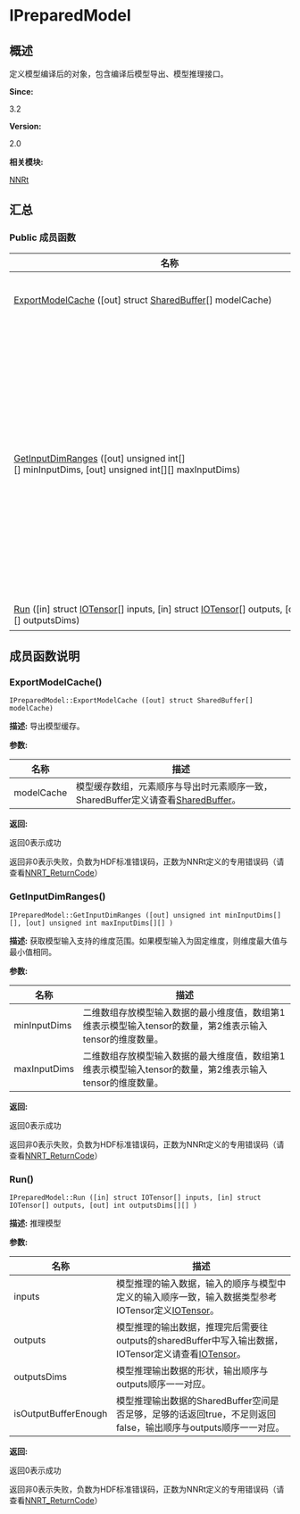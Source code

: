 # IPreparedModel


## 概述

定义模型编译后的对象，包含编译后模型导出、模型推理接口。

**Since:**

3.2

**Version:**

2.0

**相关模块:**

[NNRt](_n_n_rt.md)


## 汇总


### Public 成员函数

  | 名称 | 描述 | 
| -------- | -------- |
| [ExportModelCache](#exportmodelcache)&nbsp;([out]&nbsp;struct&nbsp;[SharedBuffer](_shared_buffer.md)[]&nbsp;modelCache) | 导出模型缓存。&nbsp; | 
| [GetInputDimRanges](#getinputdimranges)&nbsp;([out]&nbsp;unsigned&nbsp;int[][]&nbsp;minInputDims,&nbsp;[out]&nbsp;unsigned&nbsp;int[][]&nbsp;maxInputDims) | 获取模型输入支持的维度范围。如果模型输入为固定维度，则维度最大值与最小值相同。&nbsp; | 
| [Run](#run)&nbsp;([in]&nbsp;struct&nbsp;[IOTensor](_i_o_tensor.md)[]&nbsp;inputs,&nbsp;[in]&nbsp;struct&nbsp;[IOTensor](_i_o_tensor.md)[]&nbsp;outputs,&nbsp;[out]&nbsp;int[][]&nbsp;outputsDims) | 推理模型&nbsp; | 


## 成员函数说明


### ExportModelCache()

  
```
IPreparedModel::ExportModelCache ([out] struct SharedBuffer[] modelCache)
```
**描述:**
导出模型缓存。

**参数:**

  | 名称 | 描述 | 
| -------- | -------- |
| modelCache | 模型缓存数组，元素顺序与导出时元素顺序一致，SharedBuffer定义请查看[SharedBuffer](_shared_buffer.md)。 | 

**返回:**

返回0表示成功

返回非0表示失败，负数为HDF标准错误码，正数为NNRt定义的专用错误码（请查看[NNRT_ReturnCode](_n_n_rt.md#nnrt_returncode)）


### GetInputDimRanges()

  
```
IPreparedModel::GetInputDimRanges ([out] unsigned int minInputDims[][], [out] unsigned int maxInputDims[][] )
```
**描述:**
获取模型输入支持的维度范围。如果模型输入为固定维度，则维度最大值与最小值相同。

**参数:**

  | 名称 | 描述 | 
| -------- | -------- |
| minInputDims | 二维数组存放模型输入数据的最小维度值，数组第1维表示模型输入tensor的数量，第2维表示输入tensor的维度数量。&nbsp; | 
| maxInputDims | 二维数组存放模型输入数据的最大维度值，数组第1维表示模型输入tensor的数量，第2维表示输入tensor的维度数量。 | 

**返回:**

返回0表示成功

返回非0表示失败，负数为HDF标准错误码，正数为NNRt定义的专用错误码（请查看[NNRT_ReturnCode](_n_n_rt.md#nnrt_returncode)）


### Run()

  
```
IPreparedModel::Run ([in] struct IOTensor[] inputs, [in] struct IOTensor[] outputs, [out] int outputsDims[][] )
```
**描述:**
推理模型

**参数:**

  | 名称 | 描述 | 
| -------- | -------- |
| inputs | 模型推理的输入数据，输入的顺序与模型中定义的输入顺序一致，输入数据类型参考IOTensor定义[IOTensor](_i_o_tensor.md)。&nbsp; | 
| outputs | 模型推理的输出数据，推理完后需要往outputs的sharedBuffer中写入输出数据，IOTensor定义请查看[IOTensor](_i_o_tensor.md)。&nbsp; | 
| outputsDims | 模型推理输出数据的形状，输出顺序与outputs顺序一一对应。&nbsp; | 
| isOutputBufferEnough | 模型推理输出数据的SharedBuffer空间是否足够，足够的话返回true，不足则返回false，输出顺序与outputs顺序一一对应。 | 

**返回:**

返回0表示成功

返回非0表示失败，负数为HDF标准错误码，正数为NNRt定义的专用错误码（请查看[NNRT_ReturnCode](_n_n_rt.md#nnrt_returncode)）
